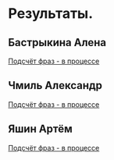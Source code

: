 # Результаты.

## Бастрыкина Алена

[Подсчёт фраз - в процессе](/2018.java/results/bastrykina/)

## Чмиль Александр

[Подсчёт фраз - в процессе](/2018.java/results/chmil/)

## Яшин Артём

[Подсчёт фраз - в процессе](/2018.java/results/yashin/)

